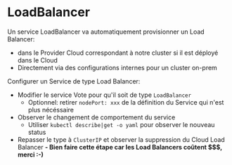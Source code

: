 # LoadBalancer

Un service LoadBalancer va automatiquement provisionner un Load Balancer:
- dans le Provider Cloud correspondant à notre cluster si il est déployé dans le Cloud
- Directement via des configurations internes pour un cluster on-prem

Configurer un Service de type Load Balancer:

- Modifier le service Vote pour qu'il soit de type `LoadBalancer`
  - Optionnel: retirer `nodePort: xxx` de la définition du Service qui n'est plus nécéssaire
- Observer le changement de comportement du service
  - Utiliser `kubectl describe|get -o yaml` pour observer le nouveau status
- Repasser le type à `ClusterIP` et observer la suppression du Cloud Load Balancer
  **- Bien faire cette étape car les Load Balancers coûtent $$$, merci :-)**